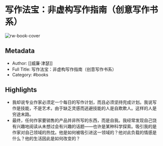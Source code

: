 # 写作法宝：非虚构写作指南（创意写作书系）

![rw-book-cover](https://cdn.weread.qq.com/weread/cover/94/cpplatform_jpdqpjxsyrdbtmah6uumbg/s_cpplatform_jpdqpjxsyrdbtmah6uumbg1673262747.jpg)

## Metadata
- Author: [[威廉·津瑟]]
- Full Title: 写作法宝：非虚构写作指南（创意写作书系）
- Category: #books

## Highlights
- 我却说专业作家必须定一个每日的写作计划，而且必须坚持完成计划。我说写作是技能，不是艺术，由于缺乏灵感而逃避技能的人是自欺欺人。这样的人是穷途末路。
- 最终，任何作家要销售的产品并非所写的东西，而是自我。我经常发现自己饶有兴趣地阅读从未想过会有兴趣的话题——也许是某种科学探索。吸引我的是作家对自己领域的热忱。他是如何被吸引进这一领域的？他对此负载的情感是什么？他的生活因此是如何改变的？
